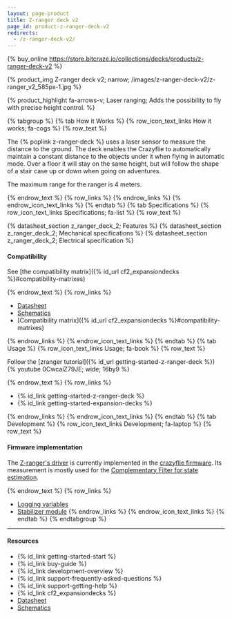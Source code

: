 ```yaml
---
layout: page-product
title: Z-ranger deck v2
page_id: product-z-ranger-deck-v2
redirects:
  - /z-ranger-deck-v2/
---
```


{% buy_online https://store.bitcraze.io/collections/decks/products/z-ranger-deck-v2 %}

{% product_img Z-ranger deck v2; narrow;
/images/z-ranger-deck-v2/z-ranger_v2_585px-1.jpg
%}

{% product_highlight
fa-arrows-v;
Laser ranging;
Adds the possibility to fly with precise height control.
%}

{% tabgroup %}
{% tab How it Works %}
{% row_icon_text_links How it works; fa-cogs %}
{% row_text %}

The {% poplink z-ranger-deck %} uses a laser sensor to measure the distance to the ground.
The deck enables the Crazyflie to automatically maintain a constant distance to the objects under it when flying in automatic mode. Over a floor it will stay on the
same height, but will follow the shape of a stair case up or down when going on
adventures.

The maximum range for the ranger is 4 meters.

{% endrow_text %}
{% row_links %}
{% endrow_links %}
{% endrow_icon_text_links %}
{% endtab %}
{% tab Specifications %}
{% row_icon_text_links Specifications; fa-list %}
{% row_text %}

{% datasheet_section z_ranger_deck_2; Features %}
{% datasheet_section z_ranger_deck_2; Mechanical specifications %}
{% datasheet_section z_ranger_deck_2; Electrical specification %}
#### Compatibility
See [the compatibility matrix]({% id_url cf2_expansiondecks %}#compatibility-matrixes)

{% endrow_text %}
{% row_links %}

- [Datasheet](/documentation/hardware/z_ranger_deck_2/z_ranger_deck_2-datasheet.pdf)
- [Schematics](/documentation/hardware/z_ranger_deck_2/z-ranger_v2_reva.pdf)
- [Compatibility matrix]({% id_url cf2_expansiondecks %}#compatibility-matrixes)

{% endrow_links %}
{% endrow_icon_text_links %}
{% endtab %}
{% tab Usage %}
{% row_icon_text_links Usage; fa-book %}
{% row_text %}

Follow the [zranger tutorial]({% id_url getting-started-z-ranger-deck %})
{% youtube 0CwcaiZ79JE; wide; 16by9 %}


{% endrow_text %}
{% row_links %}

* {% id_link getting-started-z-ranger-deck %}
* {% id_link getting-started-expansion-decks %}

{% endrow_links %}
{% endrow_icon_text_links %}
{% endtab %}
{% tab Development %}
{% row_icon_text_links Development;  fa-laptop %}
{% row_text %}

#### Firmware implementation

The [Z-ranger's driver](https://github.com/bitcraze/crazyflie-firmware/blob/master/src/deck/drivers/src/zranger2.c) is currently implemented in the [crazyflie firmware](https://github.com/bitcraze/crazyflie-firmware). 
Its measurement is mostly used for the [Complementary Filter for state estimation](/documentation/repository/crazyflie-firmware/master/functional-areas/sensor-to-control/state_estimators/#complementary-filter). 

{% endrow_text %}
{% row_links %}

- [Logging variables](/documentation/repository/crazyflie-firmware/master/api/logs/#range)
- [Stabilizer module](/documentation/repository/crazyflie-firmware/master/functional-areas/sensor-to-control/)
{% endrow_links %}
{% endrow_icon_text_links %}
{% endtab %}
{% endtabgroup %}


---

#### Resources

- {% id_link getting-started-start %}
- {% id_link buy-guide %}
- {% id_link development-overview %}
- {% id_link support-frequently-asked-questions %}
- {% id_link support-getting-help %}
- {% id_link cf2_expansiondecks %}
- [Datasheet](/documentation/hardware/z_ranger_deck_2/z_ranger_deck_2-datasheet.pdf)
- [Schematics](/documentation/hardware/z_ranger_deck_2/z-ranger_v2_reva.pdf)
